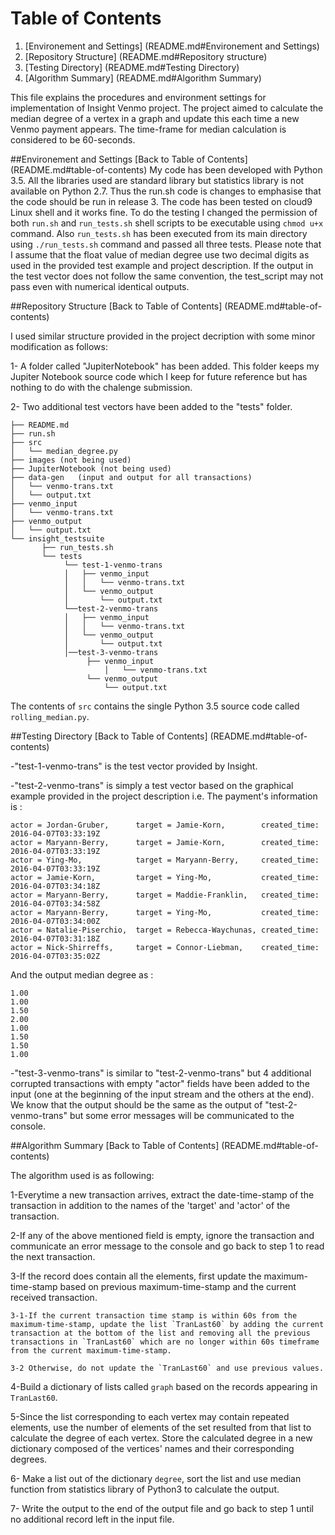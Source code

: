 # Table of Contents

1. [Environement and Settings] (README.md#Environement and Settings)
2. [Repository Structure] (README.md#Repository structure)
3. [Testing Directory] (README.md#Testing Directory)
4. [Algorithm Summary] (README.md#Algorithm Summary)

This file explains the procedures and environment settings for implementation of Insight Venmo project. The project aimed to calculate the median degree of a vertex in a graph and update this each time a new Venmo payment appears. The time-frame for median calculation is considered to be 60-seconds.


##Environement and Settings
[Back to Table of Contents] (README.md#table-of-contents)
My code has been developed with Python 3.5. All the libraries used are standard library but statistics library is not available on Python 2.7. Thus the run.sh code is changes to emphasise that the code should be run in release 3. The code has been tested on cloud9 Linux shell and it works fine. To do the testing I changed the permission of both `run.sh` and `run_tests.sh` shell scripts to be executable using `chmod u+x` command. Also `run_tests.sh` has been executed from its main directory using `./run_tests.sh` command and passed all three tests. Please note that I assume that the float value of median degree use two decimal digits as used in the provided test example and project description. If the output in the test vector does not follow the same convention, the test_script may not pass even with numerical identical outputs.

##Repository Structure
[Back to Table of Contents] (README.md#table-of-contents)

I used similar structure provided in the project decription with some minor modification as follows:

1- A folder called "JupiterNotebook" has been added. This folder keeps my Jupiter Notebook source code which I keep for future reference but has nothing to do with the chalenge submission.

2- Two additional test vectors have been added to the "tests" folder.  


	├── README.md 
	├── run.sh
	├── src
	│  	└── median_degree.py
	├── images (not being used)
	├── JupiterNotebook (not being used)
	├── data-gen   (input and output for all transactions)
	│  	└── venmo-trans.txt
	│  	└── output.txt
	├── venmo_input
	│   └── venmo-trans.txt
	├── venmo_output
	│   └── output.txt
	└── insight_testsuite
	 	   ├── run_tests.sh
		   └── tests
	        	└── test-1-venmo-trans
        		│   ├── venmo_input
        		│   │   └── venmo-trans.txt
        		│   └── venmo_output
        		│       └── output.txt
        		└──test-2-venmo-trans
        		│   ├── venmo_input
        		│   │   └── venmo-trans.txt
        		│   └── venmo_output
        		│       └── output.txt
        		│──test-3-venmo-trans
        		     ├── venmo_input
        	             │   └── venmo-trans.txt
        		     └── venmo_output
        		         └── output.txt

The contents of `src` contains the single Python 3.5 source code called `rolling_median.py`. 

##Testing Directory
[Back to Table of Contents] (README.md#table-of-contents)

-"test-1-venmo-trans" is the test vector provided by Insight. 

-"test-2-venmo-trans" is simply a test vector based on the graphical example provided in the project description i.e.
  The payment's information is :

	actor = Jordan-Gruber,	 	target = Jamie-Korn, 		created_time: 2016-04-07T03:33:19Z
	actor = Maryann-Berry, 		target = Jamie-Korn, 		created_time: 2016-04-07T03:33:19Z
	actor = Ying-Mo, 			target = Maryann-Berry, 	created_time: 2016-04-07T03:33:19Z
	actor = Jamie-Korn, 		target = Ying-Mo, 			created_time: 2016-04-07T03:34:18Z
	actor = Maryann-Berry, 		target = Maddie-Franklin, 	created_time: 2016-04-07T03:34:58Z
	actor = Maryann-Berry, 		target = Ying-Mo, 			created_time: 2016-04-07T03:34:00Z
	actor = Natalie-Piserchio, 	target = Rebecca-Waychunas, created_time: 2016-04-07T03:31:18Z
	actor = Nick-Shirreffs, 	target = Connor-Liebman, 	created_time: 2016-04-07T03:35:02Z

   And the output median degree as :

	1.00
	1.00
	1.50
	2.00
	1.00
	1.50
	1.50
	1.00

-"test-3-venmo-trans" is similar to "test-2-venmo-trans" but 4 additional corrupted transactions with empty "actor" fields have been added to the input (one at the beginning of the input stream and the others at the end). We know that the output should be the same as the output of "test-2-venmo-trans" but some error messages will be communicated to the console.


##Algorithm Summary
[Back to Table of Contents] (README.md#table-of-contents)

The algorithm used is as following:

1-Everytime a new transaction arrives, extract the date-time-stamp of the transaction in addition to the names of the 'target' and 'actor' of the transaction.

2-If any of the above mentioned field is empty, ignore the transaction and communicate an error message to the console and go back to step 1 to read the next transaction.

3-If the record does contain all the elements, first update the maximum-time-stamp based on previous maximum-time-stamp and the current received transaction.

	3-1-If the current transaction time stamp is within 60s from the maximum-time-stamp, update the list `TranLast60` by adding the current transaction at the bottom of the list and removing all the previous transactions in `TranLast60` which are no longer within 60s timeframe from the current maximum-time-stamp.
	
	3-2 Otherwise, do not update the `TranLast60` and use previous values.
	
4-Build a dictionary of lists called `graph` based on the records appearing in `TranLast60`.

5-Since the list corresponding to each vertex may contain repeated elements, use the number of elements of the set resulted from that list to calculate the degree of each vertex. Store the calculated degree in a new dictionary composed of the vertices' names and their corresponding degrees.

6- Make a list out of the dictionary `degree`, sort the list and use median function from statistics library of Python3 to calculate the output.

7- Write the output to the end of the output file and go back to step 1 until no additional record left in the input file.


